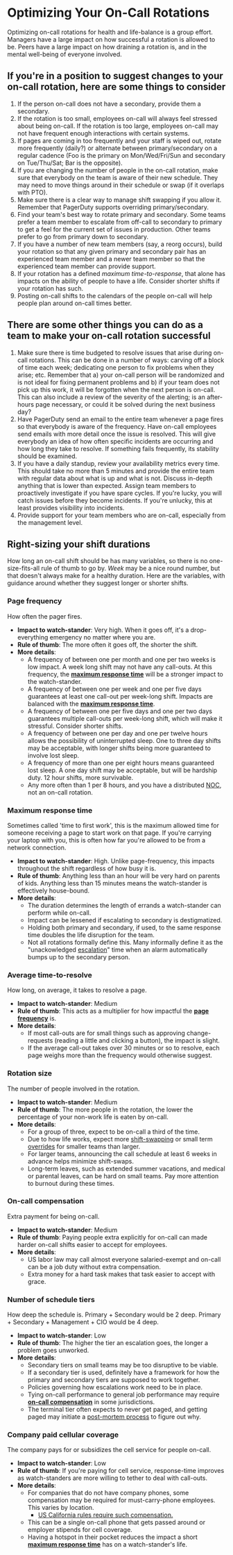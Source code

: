 # Optimizing Your On-Call Rotations

Optimizing on-call rotations for health and life-balance is a group effort. Managers have a large impact on how successful a rotation is allowed to be. Peers have a large impact on how draining a rotation is, and in the mental well-being of everyone involved.

## If you're in a position to suggest changes to your on-call rotation, here are some things to consider

1. If the person on-call does not have a secondary, provide them a secondary.
2. If the rotation is too small, employees on-call will always feel stressed about being on-call. If the rotation is too large, employees on-call may not have frequent enough interactions with certain systems.
3. If pages are coming in too frequently and your staff is wiped out, rotate more frequently (daily?) or alternate between primary/secondary on a regular cadence (Foo is the primary on Mon/Wed/Fri/Sun and secondary on Tue/Thu/Sat; Bar is the opposite).
4. If you are changing the number of people in the on-call rotation, make sure that everybody on the team is aware of their new schedule. They may need to move things around in their schedule or swap (if it overlaps with PTO).
5. Make sure there is a clear way to manage shift swapping if you allow it. Remember that PagerDuty supports overriding primary/secondary.
6. Find your team's best way to rotate primary and secondary. Some teams prefer a team member to escalate from off-call to secondary to primary to get a feel for the current set of issues in production. Other teams prefer to go from primary down to secondary.
7. If you have a number of new team members (say, a reorg occurs), build your rotation so that any given primary and secondary pair has an experienced team member and a newer team member so that the experienced team member can provide support.
8. If your rotation has a defined *maximum time-to-response*, that alone has impacts on the ability of people to have a life. Consider shorter shifts if your rotation has such.
9. Posting on-call shifts to the calendars of the people on-call will help people plan around on-call times better.

## There are some other things you can do as a team to make your on-call rotation successful

1. Make sure there is time budgeted to resolve issues that arise during on-call rotations. This can be done in a number of ways: carving off a block of time each week; dedicating one person to fix problems when they arise; etc. Remember that a) your on-call person will be randomized and is not ideal for fixing permanent problems and b) if your team does not pick up this work, it will be forgotten when the next person is on-call. This can also include a review of the severity of the alerting; is an after-hours page necessary, or could it be solved during the next business day?
2. Have PagerDuty send an email to the entire team whenever a page fires so that everybody is aware of the frequency. Have on-call employees send emails with more detail once the issue is resolved. This will give everybody an idea of how often specific incidents are occurring and how long they take to resolve. If something fails frequently, its stability should be examined.
3. If you have a daily standup, review your availability metrics every time. This should take no more than 5 minutes and provide the entire team with regular data about what is up and what is not. Discuss in-depth anything that is lower than expected. Assign team members to proactively investigate if you have spare cycles. If you're lucky, you will catch issues before they become incidents. If you're unlucky, this at least provides visibility into incidents.
4. Provide support for your team members who are on-call, especially from the management level.

## Right-sizing your shift durations

How long an on-call shift should be has many variables, so there is no one-size-fits-all rule of thumb to go by. *Week* may be a nice round number, but that doesn't always make for a healthy duration. Here are the variables, with guidance around whether they suggest longer or shorter shifts.

### Page frequency

How often the pager fires.

- **Impact to watch-stander**: Very high. When it goes off, it's a drop-everything emergency no matter where you are.
- **Rule of thumb**: The more often it goes off, the shorter the shift.
- **More details**:
  - A frequency of between one per month and one per two weeks is low impact. A week long shift may not have any call-outs. At this frequency, the **[maximum response time][MRT]** will be a stronger impact to the watch-stander.
  - A frequency of between one per week and one per five days guarantees at least one call-out per week-long shift. Impacts are balanced with the **[maximum response time][MRT]**.
  - A frequency of between one per five days and one per two days guarantees multiple call-outs per week-long shift, which will make it stressful. Consider shorter shifts.
  - A frequency of between one per day and one per twelve hours allows the possibility of uninterrupted sleep. One to three day shifts may be acceptable, with longer shifts being more guaranteed to involve lost sleep.
  - A frequency of more than one per eight hours means guaranteed lost sleep. A one day shift may be acceptable, but will be hardship duty. 12 hour shifts, more survivable.
  - Any more often than 1 per 8 hours, and you have a distributed [NOC][NOC], not an on-call rotation.

### Maximum response time

Sometimes called 'time to first work', this is the maximum allowed time for someone receiving a page to start work on that page. If you're carrying your laptop with you, this is often how far you're allowed to be from a network connection.

- **Impact to watch-stander**: High. Unlike page-frequency, this impacts throughout the shift regardless of how busy it is.
- **Rule of thumb**: Anything less than an hour will be very hard on parents of kids. Anything less than 15 minutes means the watch-stander is effectively house-bound.
- **More details**:
  - The duration determines the length of errands a watch-stander can perform while on-call.
  - Impact can be lessened if escalating to secondary is destigmatized.
  - Holding both primary and secondary, if used, to the same response time doubles the life disruption for the team.
  - Not all rotations formally define this. Many informally define it as the "unackowledged [escalation][escalation]" time when an alarm automatically bumps up to the secondary person.

### Average time-to-resolve

How long, on average, it takes to resolve a page.

- **Impact to watch-stander**: Medium
- **Rule of thumb**: This acts as a multiplier for how impactful the **[page frequency][PF]** is.
- **More details**:
  - If most call-outs are for small things such as approving change-requests (reading a little and clicking a button), the impact is slight.
  - If the average call-out takes over 30 minutes or so to resolve, each page weighs more than the frequency would otherwise suggest.

### Rotation size

The number of people involved in the rotation.

- **Impact to watch-stander**: Medium
- **Rule of thumb**: The more people in the rotation, the lower the percentage of your non-work life is eaten by on-call.
- **More details**:
  - For a group of three, expect to be on-call a third of the time.
  - Due to how life works, expect more [shift-swapping][shift-swapping] or small term [overrides][overrides] for smaller teams than larger.
  - For larger teams, announcing the call schedule at least 6 weeks in advance helps minimize shift-swaps.
  - Long-term leaves, such as extended summer vacations, and medical or parental leaves, can be hard on small teams. Pay more attention to burnout during these times.

### On-call compensation

Extra payment for being on-call.

- **Impact to watch-stander**: Medium
- **Rule of thumb**: Paying people extra explicitly for on-call can made harder on-call shifts easier to accept for employees.
- **More details**:
  - US labor law may call almost everyone salaried-exempt and on-call can be a job duty without extra compensation.
  - Extra money for a hard task makes that task easier to accept with grace.

### Number of schedule tiers

How deep the schedule is. Primary + Secondary would be 2 deep. Primary + Secondary + Management + CIO would be 4 deep.

- **Impact to watch-stander**: Low
- **Rule of thumb**: The higher the tier an escalation goes, the longer a problem goes unworked.
- **More details**:
  - Secondary tiers on small teams may be too disruptive to be viable.
  - If a secondary tier is used, definitely have a framework for how the primary and secondary tiers are supposed to work together.
  - Policies governing how escalations work need to be in place.
  - Tying on-call performance to general job performance may require **[on-call compensation][OCC]** in some jurisdictions.
  - The terminal tier often expects to never get paged, and getting paged may initiate a [post-mortem process][post-mortem] to figure out why.

### Company paid cellular coverage

The company pays for or subsidizes the cell service for people on-call.

- **Impact to watch-stander**: Low
- **Rule of thumb**: If you're paying for cell service, response-time improves as watch-standers are more willing to tether to deal with call-outs.
- **More details**:
  - For companies that do not have company phones, some compensation may be required for must-carry-phone employees. This varies by location.
    - [US California rules require such compensation.][byod-ca]
  - This can be a single on-call phone that gets passed around or employer stipends for cell coverage.
  - Having a hotspot in their pocket reduces the impact a short **[maximum response time][MRT]** has on a watch-stander's life.

 [MRT]: #maximum-response-time
 [PF]: #page-frequency
 [OCC]: #on-call-compensation
 [NOC]: glossary.md#network-operations-center
 [escalation]: glossary.md#escalation
 [overrides]: glossary.md#overrides
 [post-mortem]: glossary.md#postmortem
 [shift-swapping]: glossary.md#shift-swapping
 [byod-ca]: http://www.computerworld.com/article/2599121/byod/california-cell-phone-ruling-poses-big-byod-challenge.html
